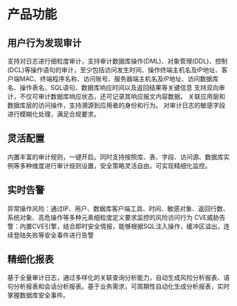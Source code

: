 # 产品功能

## 用户行为发现审计

支持对日志进行细粒度审计，支持审计数据库操作(DML)、对象管理(DDL)、控制(DCL)等操作语句的审计，至少包括访问发生时间、操作终端主机名及IP地址、客户端MAC、终端程序名称、访问账号、服务器端主机名及IP地址、访问数据库名、操作表名、SQL语句、数据库响应时间以及返回结果等关键信息
支持双向审计，不仅可审计数据库响应状态，还可记录其响应报文内容数据。
关联应用层和数据库层的访问操作，支持溯源到应用者的身份和行为。
对审计日志的敏感字段进行模糊化处理，满足合规要求。

## 灵活配置

内置丰富的审计规则，一键开启。同时支持按照库、表、字段、访问源、数据库实例等多种维度进行审计规则设置，安全策略灵活自由，可实现精细化监控。

## 实时告警

异常操作风险：通过IP、用户、数据库客户端工具、时间、敏感对象、返回行数、系统对象、高危操作等多种元素细粒度定义要求监控的风险访问行为
CVE威胁告警：内置CVE引擎，结合即时安全情报，能够根据SQL注入操作，缓冲区溢出，连续登陆失败等安全事件进行告警

## 精细化报表

基于全量审计日志，通过多样化的关联查询分析能力，自动生成风险分析报表、语句分析报表和会话分析报表。基于业务需求，可周期性自动化生成分析报表，实时掌握数据库安全事件。

